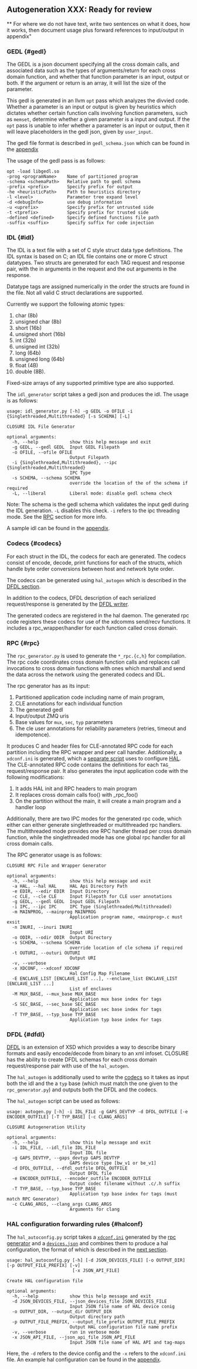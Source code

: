 ## Autogeneration **XXX: Ready for review**

** For where we do not have text, write two sentences on what it does, how it works, then document usage plus forward references to input/output in appendix"

### GEDL {#gedl}

The GEDL is a json document specifying all the cross domain calls, and associated data such as
the types of arguments/return for each cross domain function, and whether that function parameter
is an input, output or both. If the argument or return is an array, it will list the size of the parameter.

This gedl is generated in an llvm `opt` pass which analyzes the divvied code. Whether a parameter is an input or output is
given by heuristics which dictates whether certain function calls involving function parameters, 
such as `memset`, determine whether a given parameter is a input and output. If the `opt` pass is unable
to infer whether a parameter is an input or output, then it will leave placeholders in the gedl json, given
by `user_input`. 

The gedl file format is described in `gedl_schema.json` which can be found in the [appendix](#gedl-appendix)

The usage of the gedl pass is as follows:

```text
opt -load libgedl.so
-prog <programName>    Name of partitioned program
-schema <schemaPath>   Relative path to gedl schema
-prefix <prefix>       Specify prefix for output
-he <heuristicPath>    Path to heuristics directory
-l <level>             Parameter tree expand level
-d <debugInfo>         use debug information
-u <uprefix>           Specify prefix for untrusted side
-t <tprefix>           Specify prefix for trusted side
-defined <defined>     Specify defined functions file path
-suffix <suffix>       Specify suffix for code injection
```

### IDL {#idl}

The IDL is a text file with a set of C style struct data type definitions.
The IDL syntax is based on C; an IDL file contains one or more C struct datatypes. Two structs are
generated for each TAG request and response pair, with the in arguments in the request and the out arguments in the response.

Datatype tags are assigned numerically in the order the structs are found in the file. Not all valid C struct declarations are supported.

Currently we support the following atomic types: 

1. char (8b) 
2. unsigned char (8b)
3. short (16b)
4. unsigned short (16b)
5. int (32b)
6. unsigned int (32b)
7. long (64b)
8. unsigned long (64b)
9. float (4B)
10. double (8B). 

Fixed-size arrays of any supported primitive type are also supported.

The `idl_generator` script takes a gedl json and produces the idl. The usage is as follows:

```text
usage: idl_generator.py [-h] -g GEDL -o OFILE -i {Singlethreaded,Multithreaded} [-s SCHEMA] [-L]

CLOSURE IDL File Generator

optional arguments:
  -h, --help            show this help message and exit
  -g GEDL, --gedl GEDL  Input GEDL Filepath
  -o OFILE, --ofile OFILE
                        Output Filepath
  -i {Singlethreaded,Multithreaded}, --ipc {Singlethreaded,Multithreaded}
                        IPC Type
  -s SCHEMA, --schema SCHEMA
                        override the location of the of the schema if required
  -L, --liberal         Liberal mode: disable gedl schema check
```

Note: The schema is the gedl schema which validates the input gedl during the IDL generation. 
`-L` disables this check. `-i` refers to the ipc threading mode. See the [RPC](#rpc) section for more info.

A sample idl can be found in the [appendix](#idl-appendix).

### Codecs {#codecs}

For each struct in the IDL, the codecs for each are generated. The codecs consist of
encode, decode, print functions for each of the structs, which handle byte order 
conversions between host and network byte order. 

The codecs can be generated using `hal_autogen` which is described in the [DFDL section](#dfdl).

In addition to the codecs, DFDL description of each serialized request/response is generated
by the [DFDL writer](#dfdl).

The generated codecs are registered in the 
hal daemon. The generated rpc code registers these codecs for use of the xdcomms send/recv functions. It includes a rpc_wrapper/handler for each function called cross domain. 

### RPC {#rpc}

The `rpc_generator.py` is used to generate the `*_rpc.{c,h}` for compilation. The rpc code
coordinates cross domain function calls and replaces call invocations to cross domain functions
with ones which marshall and send the data across the network using the generated codecs and IDL. 

The rpc generator has as its input:
1. Partitioned application code including name of main program,
2. CLE annotations for each individual function
3. The generated gedl
4. Input/output ZMQ uris
5. Base values for `mux`, `sec`, `typ` parameters 
6. The cle user annotations for reliability parameters (retries, timeout and idempotence). 

It produces C and header files for CLE-annotated RPC code for each partition including the RPC wrapper and peer call handler. 
Additionally, a `xdconf.ini` is generated, which a [separate script](#halconf) uses to configure [HAL](#hal). 
The CLE-annotated RPC code contains the definitions for each `TAG_` request/response pair.
It also generates the input application code with the following modifications:

1. It adds HAL init and RPC headers to main program
2. It replaces cross domain calls foo() with _rpc_foo()
3. On the partition without the main, it will create a main program and a handler loop
             
Additionally, there are two IPC modes for the generated rpc code, which either can either generate
singlethreaded or multithreaded rpc handlers. The multithreaded mode provides one RPC handler thread per cross domain function, while the singlethreaded mode has one global rpc handler for all
cross domain calls.

The RPC generator usage is as follows:

```text
CLOSURE RPC File and Wrapper Generator

optional arguments:
  -h, --help            show this help message and exit
  -a HAL, --hal HAL     HAL Api Directory Path
  -e EDIR, --edir EDIR  Input Directory
  -c CLE, --cle CLE     Input Filepath for CLE user annotations
  -g GEDL, --gedl GEDL  Input GEDL Filepath
  -i IPC, --ipc IPC     IPC Type (Singlethreaded/Multithreaded)
  -m MAINPROG, --mainprog MAINPROG
                        Application program name, <mainprog>.c must exsit
  -n INURI, --inuri INURI
                        Input URI
  -o ODIR, --odir ODIR  Output Directory
  -s SCHEMA, --schema SCHEMA
                        override location of cle schema if required
  -t OUTURI, --outuri OUTURI
                        Output URI
  -v, --verbose
  -x XDCONF, --xdconf XDCONF
                        Hal Config Map Filename
  -E ENCLAVE_LIST [ENCLAVE_LIST ...], --enclave_list ENCLAVE_LIST [ENCLAVE_LIST ...]
                        List of enclaves
  -M MUX_BASE, --mux_base MUX_BASE
                        Application mux base index for tags
  -S SEC_BASE, --sec_base SEC_BASE
                        Application sec base index for tags
  -T TYP_BASE, --typ_base TYP_BASE
                        Application typ base index for tags
```

### DFDL {#dfdl}

[DFDL](https://daffodil.apache.org/docs/dfdl/) is an extension of XSD which provides
a way to describe binary formats and easily encode/decode from binary to an xml infoset.
CLOSURE has the ability to create DFDL schemas for each cross domain request/response pair
with use of the `hal_autogen`. 

The `hal_autogen` is additionally used to write the [codecs](#codecs) so it takes as input both
the idl and the a `typ` base (which must match the one given to the `rpc_generator.py`) and outputs
both the DFDL and the codecs.

The `hal_autogen` script can be used as follows:

```text
usage: autogen.py [-h] -i IDL_FILE -g GAPS_DEVTYP -d DFDL_OUTFILE [-e ENCODER_OUTFILE] [-T TYP_BASE] [-c CLANG_ARGS]

CLOSURE Autogeneration Utility

optional arguments:
  -h, --help            show this help message and exit
  -i IDL_FILE, --idl_file IDL_FILE
                        Input IDL file
  -g GAPS_DEVTYP, --gaps_devtyp GAPS_DEVTYP
                        GAPS device type [bw_v1 or be_v1]
  -d DFDL_OUTFILE, --dfdl_outfile DFDL_OUTFILE
                        Output DFDL file
  -e ENCODER_OUTFILE, --encoder_outfile ENCODER_OUTFILE
                        Output codec filename without .c/.h suffix
  -T TYP_BASE, --typ_base TYP_BASE
                        Application typ base index for tags (must match RPC Generator)
  -c CLANG_ARGS, --clang_args CLANG_ARGS
                        Arguments for clang
```

### HAL configuration forwarding rules {#halconf}

The `hal_autoconfig.py` script takes a [`xdconf.ini`](#xdconf) generated by the [rpc generator](#rpc) and a [`devices.json`](#devices-json) and combines them to produce a hal configuration, the format of which is described in the [next section](#Hal-Configuration). 

```text
usage: hal_autoconfig.py [-h] [-d JSON_DEVICES_FILE] [-o OUTPUT_DIR] [-p OUTPUT_FILE_PREFIX] [-v]
                         [-x JSON_API_FILE]

Create HAL configuration file

optional arguments:
  -h, --help            show this help message and exit
  -d JSON_DEVICES_FILE, --json_devices_file JSON_DEVICES_FILE
                        Input JSON file name of HAL device conig
  -o OUTPUT_DIR, --output_dir OUTPUT_DIR
                        Output directory path
  -p OUTPUT_FILE_PREFIX, --output_file_prefix OUTPUT_FILE_PREFIX
                        Output HAL configuration file name prefix
  -v, --verbose         run in verbose mode
  -x JSON_API_FILE, --json_api_file JSON_API_FILE
                        Input JSON file name of HAL API and tag-maps
```

Here, the `-d` refers to the device config and the `-x` refers to the `xdconf.ini` file.
An example hal configuration can be found in the [appendix](#hal-orange).
